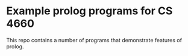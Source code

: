 # Example prolog programs for CS 4660

This repo contains a number of programs that demonstrate features of prolog.
